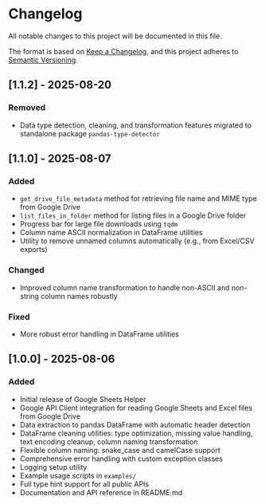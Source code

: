 # Changelog

All notable changes to this project will be documented in this file.

The format is based on [Keep a Changelog](https://keepachangelog.com/en/1.0.0/),
and this project adheres to [Semantic Versioning](https://semver.org/spec/v2.0.0.html).

## [1.1.2] - 2025-08-20
### Removed
- Data type detection, cleaning, and transformation features migrated to standalone package `pandas-type-detector`

## [1.1.0] - 2025-08-07
### Added
- `get_drive_file_metadata` method for retrieving file name and MIME type from Google Drive
- `list_files_in_folder` method for listing files in a Google Drive folder
- Progress bar for large file downloads using `tqdm`
- Column name ASCII normalization in DataFrame utilities
- Utility to remove unnamed columns automatically (e.g., from Excel/CSV exports)

### Changed
- Improved column name transformation to handle non-ASCII and non-string column names robustly

### Fixed
- More robust error handling in DataFrame utilities

## [1.0.0] - 2025-08-06
### Added
- Initial release of Google Sheets Helper
- Google API Client integration for reading Google Sheets and Excel files from Google Drive
- Data extraction to pandas DataFrame with automatic header detection
- DataFrame cleaning utilities: type optimization, missing value handling, text encoding cleanup, column naming transformation
- Flexible column naming: snake_case and camelCase support
- Comprehensive error handling with custom exception classes
- Logging setup utility
- Example usage scripts in `examples/`
- Full type hint support for all public APIs
- Documentation and API reference in README.md

